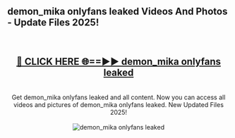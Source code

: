 <h2>demon_mika onlyfans leaked Videos And Photos - Update Files 2025!</h2>
<br>
<div align="center">
<h2><a href="https://top-ai-tools.click/QrbHav" rel="nofollow">🔴 CLICK HERE 🌐==►► demon_mika onlyfans leaked</a></h2>
<br>
Get demon_mika onlyfans leaked and all content. Now you can access all videos and pictures of demon_mika onlyfans leaked. New Updated Files 2025!
<br>
<br>
<a href="https://top-ai-tools.click/QrbHav" rel="nofollow" data-target="animated-image.originalLink"><img src="https://i.ibb.co.com/WyWwxjT/player-gif2.gif" alt="demon_mika onlyfans leaked" style="max-width: 100%; display: inline-block;" data-target="animated-image.originalImage"></a>
</div>
<br>